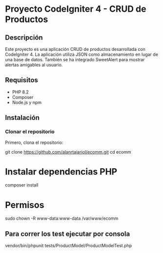 # Proyecto CodeIgniter 4 - CRUD de Productos

## Descripción

Este proyecto es una aplicación CRUD de productos desarrollada con CodeIgniter 4. La aplicación utiliza JSON como almacenamiento en lugar de una base de datos. También se ha integrado SweetAlert para mostrar alertas amigables al usuario.

## Requisitos

- PHP 8.2
- Composer
- Node.js y npm

## Instalación

### Clonar el repositorio

Primero, clona el repositorio:

git clone https://github.com/alanrtaiariol/ecomm.git
cd ecomm

#  Instalar dependencias PHP

composer install

# Permisos
 sudo chown -R www-data:www-data /var/www/ecomm


##  Para correr los test ejecutar por consola

vendor/bin/phpunit tests/ProductModel/ProductModelTest.php 


